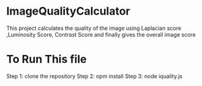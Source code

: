 # ImageQualityCalculator
This project calculates the quality of the image using Laplacian score ,Luminosity Score, Contrast Score and finally gives the overall image score
# To Run This file 
Step 1: clone the repository
Step 2: npm install
Step 3: node iquality.js
